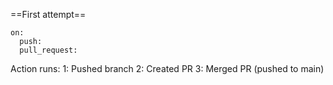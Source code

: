 ==First attempt==

```
on:
  push:
  pull_request:
```

Action runs:
1: Pushed branch
2: Created PR
3: Merged PR (pushed to main)
